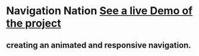 # Navigation Nation  [See a live Demo of the project ](https://ahmed-roshdy-1.github.io/Animated-Navigation/)
## creating an animated and responsive navigation.
